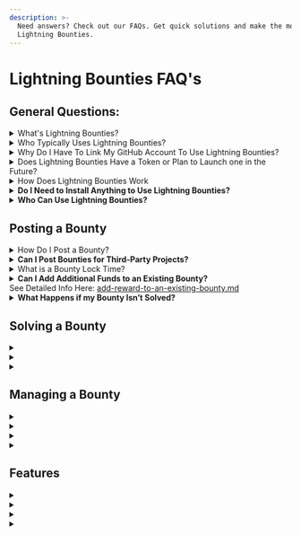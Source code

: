 ```yaml
---
description: >-
  Need answers? Check out our FAQs. Get quick solutions and make the most of our
  Lightning Bounties.
---
```


# Lightning Bounties FAQ's

## General Questions:

<details>

<summary>What's Lightning Bounties?</summary>

Lightning Bounties is a Bitcoin-powered bug bounty platform that seamlessly integrates with GitHub’s familiar workflows, allowing developers to earn Bitcoin for fixing bugs and contributing to open-source projects.

Getting started is simple—no installations or complicated setups required. Just visit [**app.lightningbounties.com**](https://app.lightningbounties.com/), log in with your GitHub account, and you’re ready to post or solve bounties instantly. Lightning Bounties makes it easy for anyone to contribute their skills, support open-source innovation, and get rewarded in Bitcoin.&#x20;

</details>

<details>

<summary>Who Typically Uses Lightning Bounties?</summary>

Lightning Bounties caters to two primary groups: <mark style="background-color:orange;">developers</mark> and <mark style="background-color:green;">organizations</mark>.

<mark style="background-color:orange;">**Developers**</mark> can showcase their skills, earn Bitcoin, and contribute to the growth of open-source technology.

<mark style="background-color:green;">**Organizations**</mark> can tap into a talented pool of developers to improve the quality and security of their software projects.

</details>

<details>

<summary>Why Do I Have To Link My GitHub Account To Use Lightning Bounties?</summary>

See [github-auth-and-lightning-bounties.md](../getting-started/first-time-onboarding/github-auth-and-lightning-bounties.md "mention")for More Detailed info:

**TLDR**: _Linking your GitHub account streamlines bug hunting, promotes collaboration, and ensures proper reward distribution._

</details>

<details>

<summary>Does Lightning Bounties Have a Token or Plan to Launch one in the Future?</summary>

Nope. Bitcoin is the best currency for Lightning Bounties because it’s decentralized, secure, and globally accessible. It aligns with our ethos of empowering developers without relying on speculative tokens.

</details>

<details>

<summary>How Does Lightning Bounties Work</summary>

Users post bounties for GitHub issues, developers solve them, and once a pull request is merged, the contributor is instantly rewarded in Bitcoin via the Lightning Network.

</details>

<details>

<summary><strong>Do I Need to Install Anything to Use Lightning Bounties?</strong></summary>

No installations are required. Simply log in with your GitHub account to get started.

</details>

<details>

<summary><strong>Who Can Use Lightning Bounties?</strong></summary>

Anyone with a GitHub account can use Lightning Bounties to post or solve bounties—no restrictions based on location or experience level.

</details>

## Posting a Bounty

<details>

<summary>How Do I Post a Bounty?</summary>

See Detailed Guide Here: [posting-a-bounty](../getting-started/posting-a-bounty/ "mention")

**TLDR**: _Log in with your GitHub account, copy-paste the issue URL, set a reward amount in Bitcoin, and post it in just a few clic&#x6B;_&#x73;.

</details>

<details>

<summary><strong>Can I Post Bounties for Third-Party Projects?</strong></summary>

Yes! You can post bounties for any open-source project on GitHub, even if you’re not the project owner.

</details>

<details>

<summary>What is a Bounty Lock Time?</summary>

See Detailed Info Here: [issue-lock-time.md](../getting-started/managing-your-bounty/issue-lock-time.md "mention")

**TLDR:** _A lock time guarantees that the reward remains available for a set period (e.g., two weeks) while developers work on solving the iss&#x75;_&#x65;.

</details>

<details>

<summary><strong>Can I Add Additional Funds to an Existing Bounty?</strong><br>See Detailed Info Here: <a data-mention href="../getting-started/managing-your-bounty/add-reward-to-an-existing-bounty.md">add-reward-to-an-existing-bounty.md</a></summary>

**TLDR:** _Yes, you can increase the reward for an open bounty at any time by adding more sats (Bitcoin micropayments)._

</details>

<details>

<summary><strong>What Happens if my Bounty Isn’t Solved?</strong></summary>

If no one solves your issue, you can manually expire the bounty after the lock time ends and reclaim your funds.

</details>



## Solving a Bounty

<details>

<summary></summary>



</details>

<details>

<summary></summary>



</details>

<details>

<summary></summary>



</details>



## Managing a Bounty

<details>

<summary></summary>



</details>

<details>

<summary></summary>



</details>

<details>

<summary></summary>



</details>

<details>

<summary></summary>



</details>



## Features

<details>

<summary></summary>



</details>

<details>

<summary></summary>



</details>

<details>

<summary></summary>



</details>

<details>

<summary></summary>



</details>











